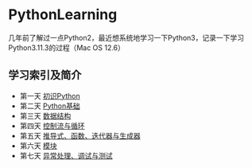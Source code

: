 # PythonLearning
几年前了解过一点Python2，最近想系统地学习一下Python3，记录一下学习Python3.11.3的过程（Mac OS 12.6）

## 学习索引及简介
* 第一天 [初识Python](https://github.com/FreakLee/PythonLearning/tree/main/Day1)
* 第二天 [Python基础](https://github.com/FreakLee/PythonLearning/tree/main/Day2)
* 第三天 [数据结构](https://github.com/FreakLee/PythonLearning/tree/main/Day3)
* 第四天 [控制流与循环](https://github.com/FreakLee/PythonLearning/tree/main/Day4)
* 第五天 [推导式、函数、迭代器与生成器](https://github.com/FreakLee/PythonLearning/tree/main/Day5)
* 第六天 [模块](https://github.com/FreakLee/PythonLearning/tree/main/Day6)
* 第七天 [异常处理、调试与测试](https://github.com/FreakLee/PythonLearning/tree/main/Day6)
